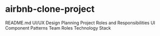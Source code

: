 # airbnb-clone-project
README.md
UI/UX Design Planning
Project Roles and Responsibilities
UI Component Patterns
Team Roles
Technology Stack
